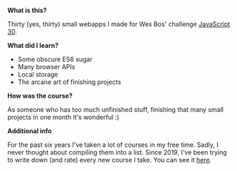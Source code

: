 **What is this?**

Thirty (yes, thirty) small webapps I made for Wes Bos' challenge [JavaScript 30](https://javascript30.com/).

**What did I learn?**

- Some obscure ES6 sugar
- Many browser APIs
- Local storage
- The arcane art of finishing projects

**How was the course?**

As someone who has too much unfinished stuff, finishing that many small projects in one month it's wonderful :)

**Additional info**

For the past six years I've taken a lot of courses in my free time. Sadly, I never thought about compiling them into a list. Since 2019, I've been trying to write down (and rate) every new course I take. You can see it [here](https://github.com/abrahammenendez/courses/).
